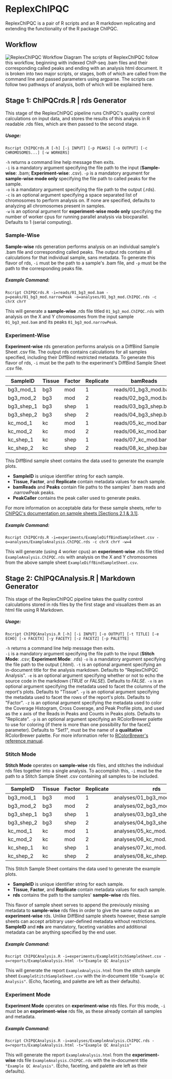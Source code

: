 # ReplexChIPQC
ReplexChIPQC is a pair of R scripts and an R markdown replicating and extending the functionality of the R package ChIPQC.
## Workflow
![ReplexChIPQC Workflow Diagram](https://raw.githubusercontent.com/jmvieira97/ReplexChIPQC/master/Examples/ReplexChIPQCFlowchart.png)
The scripts of ReplexChIPQC follow this workflow, beginning with indexed ChIP-seq .bam files and their corresponding called peaks and ending with an analysis html document.  It is broken into two major scripts, or stages, both of which are called from the command line and passed parameters using argparse.  The scripts can follow two pathways of analysis, both of which will be explained here.
## Stage 1: ChIPQCrds.R | rds Generator
This stage of the ReplexChIPQC pipeline runs ChIPQC's quality control calculations on input data, and stores the results of this analysis in R readable .rds files, which are then passed to the second stage.
##### Usage:
```shell
Rscript ChIPQCrds.R [-h] [-i INPUT] [-p PEAKS] [-o OUTPUT] [-c CHROMOSOMES...] [-w WORKERS]
```
`-h` returns a command line help message then exits.  
`-i` is a mandatory argument specifying the file path to the input (**Sample-wise**: .bam; **Experiment-wise**: .csv).
`-p` is a mandatory argument for **sample-wise mode only** specifying the file path to called peaks for the sample.  
`-o` is a mandatory argument specifying the file path to the output (.rds).  
`-c` is an optional argument specifying a space separated list of chromosomes to perform analysis on.  If none are specified, defaults to analyzing all chromosomes present in samples.  
`-w` is an optional argument for **experiment-wise mode only** specifying the number of worker cpus for running parallel analysis via biocparallel.  Defaults to 1 (serial computing).
### Sample-Wise
**Sample-wise** rds generation performs analysis on an individual sample's .bam file and corresponding called peaks.  The output rds contains all calculations for that individual sample, sans metadata.  To generate this flavor of rds, `-i` must be the path to a sample's .bam file, and `-p` must be the path to the corresponding peaks file.
##### Example Command:
```shell
Rscript ChIPQCrds.R -i=reads/01_bg3_mod.bam -p=peaks/01_bg3_mod.narrowPeak -o=analyses/01_bg3_mod.ChIPQC.rds -c chrX chrY
```
This will generate a **sample-wise** .rds file titled  `01_bg3_mod.ChIPQC.rds` with analysis on the X and Y chromosomes from the input sample `01_bg3_mod.bam` and its peaks `01_bg3_mod.narrowPeak`.
### Experiment-Wise
**Experiment-wise** rds generation performs analysis on a DiffBind Sample Sheet .csv file.  The output rds contains calculations for all samples specified, including their DiffBind restricted metadata.  To generate this flavor of rds, `-i` must be the path to the experiment's DiffBind Sample Sheet .csv file.

| SampleID   | Tissue | Factor | Replicate | bamReads              | Peaks                        | PeakCaller | 
|------------|--------|--------|-----------|-----------------------|------------------------------|------------| 
| bg3_mod_1  | bg3    | mod    | 1         | reads/01_bg3_mod.bam  | peaks/01_bg3_mod.narrowPeak  | narrow     | 
| bg3_mod_2  | bg3    | mod    | 2         | reads/02_bg3_mod.bam  | peaks/02_bg3_mod.narrowPeak  | narrow     | 
| bg3_shep_1 | bg3    | shep   | 1         | reads/03_bg3_shep.bam | peaks/03_bg3_shep.narrowPeak | narrow     | 
| bg3_shep_2 | bg3    | shep   | 2         | reads/04_bg3_shep.bam | peaks/04_bg3_shep.narrowPeak | narrow     | 
| kc_mod_1   | kc     | mod    | 1         | reads/05_kc_mod.bam   | peaks/05_kc_mod.narrowPeak   | narrow     | 
| kc_mod_2   | kc     | mod    | 2         | reads/06_kc_mod.bam   | peaks/06_kc_mod.narrowPeak   | narrow     | 
| kc_shep_1  | kc     | shep   | 1         | reads/07_kc_mod.bam   | peaks/07_kc_mod.narrowPeak   | narrow     | 
| kc_shep_2  | kc     | shep   | 2         | reads/08_kc_shep.bam  | peaks/08_kc_shep.narrowPeak  | narrow     | 

This DiffBind sample sheet contains the data used to generate the example plots.
* **SampleID** is unique identifier string for each sample.
* **Tissue**, **Factor**, and **Replicate** contain metadata values for each sample.
* **bamReads** and **Peaks** contain file paths to the samples' .bam reads and .narrowPeak peaks.
* **PeakCaller** contains the peak caller used to generate peaks.

For more information on acceptable data for these sample sheets, refer to [ChIPQC's documentation on sample sheets [Sections 2.1 & 3.1]](https://bioconductor.org/packages/release/bioc/vignettes/ChIPQC/inst/doc/ChIPQC.pdf).
##### Example Command:
```shell
Rscript ChIPQCrds.R -i=experiments/ExampleDiffBindSampleSheet.csv -o=analyses/ExampleAnalysis.ChIPQC.rds -c chrX chrY -w=4
```
This will generate (using 4 worker cpus) an **experiment-wise** .rds file titled `ExampleAnalysis.ChIPQC.rds` with analysis on the X and Y chromosomes from the above sample sheet `ExampleDiffBindSampleSheet.csv`.
## Stage 2: ChIPQCAnalysis.R | Markdown Generator
This stage of the ReplexChIPQC pipeline takes the quality control calculations stored in rds files by the first stage and visualizes them as an html file using R Markdown.
##### Usage:
```shell
Rscript ChIPQCAnalysis.R [-h] [-i INPUT] [-o OUTPUT] [-t TITLE] [-e ECHO] [-x FACETX] [-y FACETY] [-z FACETZ] [-p PALETTE]
```
`-h` returns a command line help message then exits.  
`-i` is a mandatory argument specifying the file path to the input (**Stitch Mode**: .csv; **Experiment Mode**: .rds)
`-o` is a mandatory argument specifying the file path to the output (.html).
`-t` is an optional argument specifying an in-document title for the analysis markdown.  Defaults to "ReplexChIPQC Analysis".
`-e` is an optional argument specifying whether or not to echo the source code in the markdown (_TRUE_ or _FALSE_).  Defaults to _FALSE_.
`-x` is an optional argument specifying the metadata used to facet the columns of the report's plots.  Defaults to "Tissue".
`-y` is an optional argument specifying the metadata used to facet the rows of the report's plots.  Defaults to "Factor".
`-z` is an optional argument specifying the metadata used to color the Coverage Histogram, Cross Coverage, and Peak Profile plots, and used as the x axis of the Reads in Peaks and Counts in Peaks plots.  Defaults to "Replicate".
`-p` is an optional argument specifying an RColorBrewer palette to use for coloring (if there is more than one possibility for the facetZ parameter).  Defaults to "Set1", must be the name of a **qualitative** RColorBrewer palette.  For more information refer to [RColorBrewer's reference manual](https://cran.r-project.org/web/packages/RColorBrewer/RColorBrewer.pdf).
### Stitch Mode
**Stitch Mode** operates on **sample-wise** rds files, and stitches the individual rds files together into a single analysis.  To accomplish this, `-i` must be the path to a Stitch Sample Sheet .csv containing all samples to be included.

| SampleID   | Tissue | Factor | Replicate | rds                             | 
|------------|--------|--------|-----------|---------------------------------| 
| bg3_mod_1  | bg3    | mod    | 1         | analyses/01_bg3_mod.ChIPQC.rds  | 
| bg3_mod_2  | bg3    | mod    | 2         | analyses/02_bg3_mod.ChIPQC.rds  | 
| bg3_shep_1 | bg3    | shep   | 1         | analyses/03_bg3_shep.ChIPQC.rds | 
| bg3_shep_2 | bg3    | shep   | 2         | analyses/04_bg3_shep.ChIPQC.rds | 
| kc_mod_1   | kc     | mod    | 1         | analyses/05_kc_mod.ChIPQC.rds   | 
| kc_mod_2   | kc     | mod    | 2         | analyses/06_kc_mod.ChIPQC.rds   | 
| kc_shep_1  | kc     | shep   | 1         | analyses/07_kc_mod.ChIPQC.rds   | 
| kc_shep_2  | kc     | shep   | 2         | analyses/08_kc_shep.ChIPQC.rds  | 
This Stitch Sample Sheet contains the data used to generate the example plots.
* **SampleID** is unique identifier string for each sample.
* **Tissue**, **Factor**, and **Replicate** contain metadata values for each sample.
* **rds** contains the path to the samples' **sample-wise** rds files.

This flavor of sample sheet serves to append the previously missing metadata to **sample-wise** rds files in order to give the same output as an **experiment-wise** rds.  Unlike DiffBind sample sheets however, these sample sheets can accept arbitrary user-defined metadata without restrictions.  **SampleID** and **rds** are mandatory, faceting variables and additional metadata can be anything specified by the end user.
##### Example Command:
```shell
Rscript ChIPQCAnalysis.R -i=experiments/ExampleStitchSampleSheet.csv -o=reports/ExampleAnalysis.html -t="Example QC Analysis"
```
This will generate the report `ExampleAnalysis.html` from the stitch sample sheet `ExampleStitchSampleSheet.csv` with the in-document title `"Example QC Analysis"`.  (Echo, faceting, and palette are left as their defaults).
### Experiment Mode
**Experiment Mode** operates on **experiment-wise** rds files.  For this mode, `-i` must be an **experiment-wise** rds file, as these already contain all samples and metadata.
##### Example Command:
```shell
Rscript ChIPQCAnalysis.R -i=analyses/ExampleAnalysis.ChIPQC.rds -o=reports/ExampleAnalysis.html -t="Example QC Analysis"
```
This will generate the report `ExampleAnalysis.html` from the **experiment-wise** rds file `ExampleAnalysis.ChIPQC.rds` with the in-document title `"Example QC Analysis"`.  (Echo, faceting, and palette are left as their defaults).